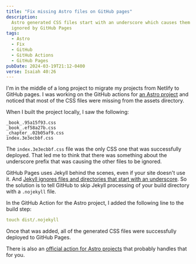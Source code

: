 ```yaml
---
title: "Fix missing Astro files on GitHub pages"
description:
  Astro generated CSS files start with an underscore which causes them to be
  ignored by GitHub Pages
tags:
  - Astro
  - Fix
  - GitHub
  - GitHub Actions
  - GitHub Pages
pubDate: 2024-03-19T21:12-0400
verse: Isaiah 40:26
---
```


I'm in the middle of a long project to migrate my projects from Netlify to
GitHub pages. I was working on the GitHub actions for
[an Astro project](https://shama.seanmcp.com) and noticed that most of the CSS
files were missing from the assets directory.

When I built the project locally, I saw the following:

```
_book_.95a15f93.css
_book_.ef58a27b.css
_chapter_.02b05af9.css
index.3e3ecbbf.css
```

The `index.3e3ecbbf.css` file was the only CSS one that was successfully
deployed. That led me to think that there was something about the underscore
prefix that was causing the other files to be ignored.

GitHub Pages uses Jekyll behind the scenes, even if your site doesn't use it.
And
[Jekyll ignores files and directories that start with an underscore](https://github.com/jekyll/jekyll/issues/55).
So the solution is to tell GitHub to skip Jekyll processing of your build
directory with a `.nojekyll` file.

In the GitHub Action for the Astro project, I added the following line to the
build step:

```yaml
touch dist/.nojekyll
```

Once that was added, all of the generated CSS files were successfully deployed
to GitHub Pages.

There is also an
[official action for Astro projects](https://github.com/withastro/action) that
probably handles that for you.
